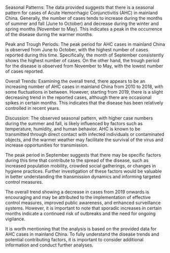 Seasonal Patterns: 
The data provided suggests that there is a seasonal pattern for cases of Acute Hemorrhagic Conjunctivitis (AHC) in mainland China. Generally, the number of cases tends to increase during the months of summer and fall (June to October) and decrease during the winter and spring months (November to May). This indicates a peak in the occurrence of the disease during the warmer months.

Peak and Trough Periods:
The peak period for AHC cases in mainland China is observed from June to October, with the highest number of cases reported during this time. Specifically, the month of September consistently shows the highest number of cases. On the other hand, the trough period for the disease is observed from November to May, with the lowest number of cases reported.

Overall Trends:
Examining the overall trend, there appears to be an increasing number of AHC cases in mainland China from 2010 to 2018, with some fluctuations in between. However, starting from 2019, there is a slight decreasing trend in the reported cases, although there are occasional spikes in certain months. This indicates that the disease has been relatively controlled in recent years.

Discussion:
The observed seasonal pattern, with higher case numbers during the summer and fall, is likely influenced by factors such as temperature, humidity, and human behavior. AHC is known to be transmitted through direct contact with infected individuals or contaminated objects, and the warmer weather may facilitate the survival of the virus and increase opportunities for transmission.

The peak period in September suggests that there may be specific factors during this time that contribute to the spread of the disease, such as increased population mobility, crowded social gatherings, or changes in hygiene practices. Further investigation of these factors would be valuable in better understanding the transmission dynamics and informing targeted control measures.

The overall trend showing a decrease in cases from 2019 onwards is encouraging and may be attributed to the implementation of effective control measures, improved public awareness, and enhanced surveillance systems. However, it is important to note that sporadic increases in certain months indicate a continued risk of outbreaks and the need for ongoing vigilance.

It is worth mentioning that the analysis is based on the provided data for AHC cases in mainland China. To fully understand the disease trends and potential contributing factors, it is important to consider additional information and conduct further analyses.